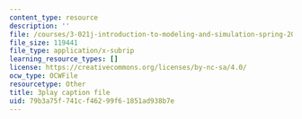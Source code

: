 ```yaml
---
content_type: resource
description: ''
file: /courses/3-021j-introduction-to-modeling-and-simulation-spring-2012/79b3a75f741cf46299f61851ad938b7e_bf5IWKhSWRo.srt
file_size: 119441
file_type: application/x-subrip
learning_resource_types: []
license: https://creativecommons.org/licenses/by-nc-sa/4.0/
ocw_type: OCWFile
resourcetype: Other
title: 3play caption file
uid: 79b3a75f-741c-f462-99f6-1851ad938b7e
---
```

